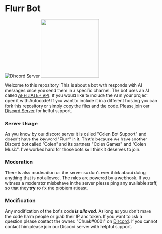 # Flurr Bot

[![Discord Server](https://img.shields.io/discord/961126057744941116?logo=discord&logoColor=ffffff&color=7389D8)](https://discord.gg/yEGdATHKyp)
[<img src="https://open.autocode.com/static/images/open.svg?" width="192">](https://open.autocode.com/)

Welcome to this repository! This is about a bot with responds with AI messages once you send them in a specific channel. The bot uses an AI called [AFFILIATE+ API](https://api.affiliateplus.xyz). If you would like to include the AI in your project open it with Autocode! If you want to include it in a different hosting you can fork this repository or simply copy the files and the code. Please join our [Discord Server](https://discord.gg/yEGdATHKyp) for helful support.

### Server Usage

As you know by our discord server it is called "Colen Bot Support" and doesn't have the keyword "Flurr" in it. That's because we have another Discord bot called "Colen" and its partners "Colen Games" and "Colen Music". I've worked hard for those bots so I think it deserves to join.

### Moderation

There is also moderation on the server so don't ever think about doing anything that is not allowed. The rules are powered by a webhook. If you witness a moderator misbehave in the server please ping any available staff, so that they **try** to fix the problem atleast.

### Modification

Any modification of the bot's code ***is allowed***. As long as you don't make the code harm people or grab their IP and token. If you want to ask a question please contact the owner: "Chunk#0001" on [Discord](https://discord.com). If you cannot contact him please join our Discord server with helpful support.
